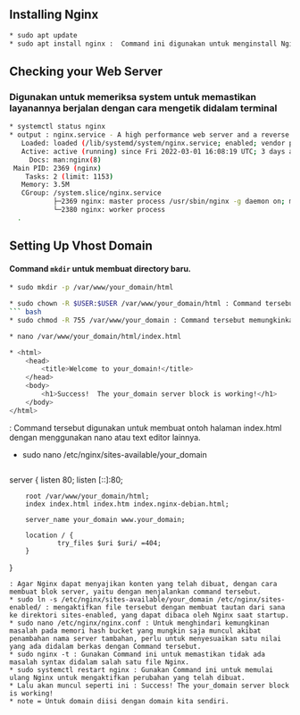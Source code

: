 ## Installing Nginx
``` bash
* sudo apt update
* sudo apt install nginx :  Command ini digunakan untuk menginstall Nginx.

```
## Checking your Web Server
### Digunakan untuk memeriksa system untuk memastikan layanannya berjalan dengan cara mengetik didalam terminal
``` bash
* systemctl status nginx
* output : nginx.service - A high performance web server and a reverse proxy server
   Loaded: loaded (/lib/systemd/system/nginx.service; enabled; vendor preset: enabled)
   Active: active (running) since Fri 2022-03-01 16:08:19 UTC; 3 days ago
     Docs: man:nginx(8)
 Main PID: 2369 (nginx)
    Tasks: 2 (limit: 1153)
   Memory: 3.5M
   CGroup: /system.slice/nginx.service
           ├─2369 nginx: master process /usr/sbin/nginx -g daemon on; master_process on;
           └─2380 nginx: worker process
  .
```
## Setting Up Vhost Domain
#### Command ```mkdir``` untuk membuat directory baru.
``` bash
* sudo mkdir -p /var/www/your_domain/html
```
``` bash
* sudo chown -R $USER:$USER /var/www/your_domain/html : Command tersebut digunakan untuk menetapkan kepemilikan dengan menggunakan variabel $USER.
``` bash
* sudo chmod -R 755 /var/www/your_domain : Command tersebut memungkinkan pemiliknya untuk membaca, menulis, dan mengeksekusi berkas tersebut sambil hanya memberikan izin untuk membaca dan eksekusi kepada grup dan yang lainnya.
```
``` bash
* nano /var/www/your_domain/html/index.html
```
``` bash
* <html>
    <head>
        <title>Welcome to your_domain!</title>
    </head>
    <body>
        <h1>Success!  The your_domain server block is working!</h1>
    </body>
</html>
```
  : Command tersebut digunakan untuk membuat ontoh halaman index.html dengan menggunakan nano atau text editor lainnya.
* sudo nano /etc/nginx/sites-available/your_domain
  ``` bash
 server {
        listen 80;
        listen [::]:80;

        root /var/www/your_domain/html;
        index index.html index.htm index.nginx-debian.html;

        server_name your_domain www.your_domain;

        location / {
                try_files $uri $uri/ =404;
        }
   }
   ```
: Agar Nginx dapat menyajikan konten yang telah dibuat, dengan cara membuat blok server, yaitu dengan menjalankan command tersebut.
* sudo ln -s /etc/nginx/sites-available/your_domain /etc/nginx/sites-enabled/ : mengaktifkan file tersebut dengan membuat tautan dari sana ke direktori sites-enabled, yang dapat dibaca oleh Nginx saat startup.
* sudo nano /etc/nginx/nginx.conf : Untuk menghindari kemungkinan masalah pada memori hash bucket yang mungkin saja muncul akibat penambahan nama server tambahan, perlu untuk menyesuaikan satu nilai yang ada didalam berkas dengan Command tersebut.
* sudo nginx -t : Gunakan Command ini untuk memastikan tidak ada masalah syntax didalam salah satu file Nginx.
* sudo systemctl restart nginx : Gunakan Command ini untuk memulai ulang Nginx untuk mengaktifkan perubahan yang telah dibuat.
* Lalu akan muncul seperti ini : Success! The your_domain server block is working!
* note = Untuk domain diisi dengan domain kita sendiri.
```
